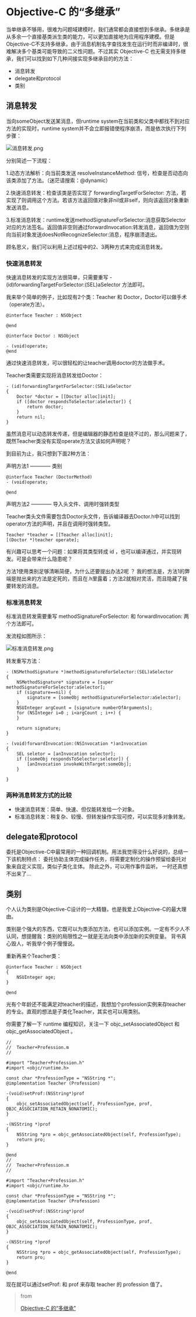 # Objective-C 的“多继承”

当单继承不够用，很难为问题域建模时，我们通常都会直接想到多继承。多继承是从多余一个直接基类派生类的能力，可以更加直接地为应用程序建模。但是Objective-C不支持多继承，由于消息机制名字查找发生在运行时而非编译时，很难解决多个基类可能导致的二义性问题。不过其实 Objective-C 也无需支持多继承，我们可以找到如下几种间接实现多继承目的的方法：

- 消息转发
- delegate和protocol
- 类别

## 消息转发

当向someObject发送某消息，但runtime system在当前类和父类中都找不到对应方法的实现时，runtime system并不会立即报错使程序崩溃，而是依次执行下列步骤：

![消息转发.png](消息转发.png)

分别简述一下流程：
    
1.动态方法解析：向当前类发送 resolveInstanceMethod: 信号，检查是否动态向该类添加了方法。（迷茫请搜索：@dynamic）

2.快速消息转发：检查该类是否实现了 forwardingTargetForSelector: 方法，若实现了则调用这个方法。若该方法返回值对象非nil或非self，则向该返回对象重新发送消息。

3.标准消息转发：runtime发送methodSignatureForSelector:消息获取Selector对应的方法签名。返回值非空则通过forwardInvocation:转发消息，返回值为空则向当前对象发送doesNotRecognizeSelector:消息，程序崩溃退出。

顾名思义，我们可以利用上述过程中的2、3两种方式来完成消息转发。

### 快速消息转发
快速消息转发的实现方法很简单，只需要重写 - (id)forwardingTargetForSelector:(SEL)aSelector  方法即可。

我来举个简单的例子，比如现有2个类：Teacher 和 Doctor，Doctor可以做手术（operate方法）。

```
@interface Teacher : NSObject   
   
@end   
 
@interface Doctor : NSObject   
   
- (void)operate;   
@end 
```

通过快速消息转发，可以很轻松的让teacher调用doctor的方法做手术。

Teacher类需要实现将消息转发给Doctor：

```
- (id)forwardingTargetForSelector:(SEL)aSelector   
{   
    Doctor *doctor = [[Doctor alloc]init];   
    if ([doctor respondsToSelector:aSelector]) {   
        return doctor;   
    }   
    return nil;   
}  
```

虽然消息可以动态转发传递，但是编辑器的静态检查是绕不过的，那么问题来了，既然Teacher类没有实现operate方法又该如何声明呢？

到目前为止，我只想到下面2种方法：

声明方法1 ———— 类别
```
@interface Teacher (DoctorMethod)   
- (void)operate;   
   
@end 
```

声明方法2 ———— 导入头文件、调用时强转类型

Teacher类头文件需要包含Doctor头文件，告诉编译器去Doctor.h中可以找到operator方法的声明，并且在调用时强转类型。
```
Teacher *teacher = [[Teacher alloc]init];   
[(Doctor *)teacher operate];  
```

有兴趣可以思考一个问题：如果将其类型转成 id ，也可以编译通过，并实现转发。可是会带来什么隐患呢？

方法1使用类别足够清晰简便，为什么还要提出办法2呢 ？ 我的想法是，方法1的弊端是抛出来的方法是定死的，而且在.h里露着；方法2就相对灵活，而且隐藏了我要转发的消息。


### 标准消息转发
标准消息转发需要重写 methodSignatureForSelector: 和 forwardInvocation: 两个方法即可。

发流程如图所示：
 
![标准消息转发.png](标准消息转发.png)

转发重写方法：

```
- (NSMethodSignature *)methodSignatureForSelector:(SEL)aSelector   
{   
    NSMethodSignature* signature = [super methodSignatureForSelector:aSelector];   
    if (signature==nil) {   
        signature = [someObj methodSignatureForSelector:aSelector];   
    }   
    NSUInteger argCount = [signature numberOfArguments];   
    for (NSInteger i=0 ; i<argCount ; i++) {   
    }   
       
    return signature;   
}   
   
- (void)forwardInvocation:(NSInvocation *)anInvocation   
{   
    SEL seletor = [anInvocation selector];   
    if ([someObj respondsToSelector:seletor]) {   
        [anInvocation invokeWithTarget:someObj];   
    }   
       
}   
```

### 两种消息转发方式的比较

- 快速消息转发：简单、快速、但仅能转发给一个对象。
- 标准消息转发：稍复杂、较慢、但转发操作实现可控，可以实现多对象转发。

## delegate和protocol

委托是Objective-C中最常用的一种回调机制。用法我觉得没什么好说的，总结一下该机制特点：
委托协助主体完成操作任务，将需要定制化的操作预留给委托对象来自定义实现，类似子类化主体。
除此之外，可以用作事件监听。
一时还真想不出来了…

## 类别
个人认为类别是Objective-C设计的一大精髓，也是我爱上Objective-C的最大理由。
 
类别是个强大的东西，它既可以为类添加方法，也可以添加实例。一定有不少人不认同，想提醒我：类别的局限性之一就是无法向类中添加新的实例变量。 背书真心毁人，听我举个例子慢慢说。
    
重新再来个Teacher类：
```
@interface Teacher : NSObject   
{   
    NSUInteger age;   
}   
   
@end 
```

光有个年龄还不能满足对teacher的描述，我想加个profession实例来存teacher的专业。直观的想法是子类化Teacher，其实也可以用类别。
 
你需要了解一下 runtime 编程知识，关注一下 objc_setAssociatedObject 和 objc_getAssociatedObject 。
```
//   
//  Teacher+Profession.m   
//     
   
#import "Teacher+Profession.h"   
#import <objc/runtime.h>   
   
const char *ProfessionType = "NSString *";   
@implementation Teacher (Profession)   
   
-(void)setProf:(NSString*)prof   
{   
    objc_setAssociatedObject(self, ProfessionType, prof, OBJC_ASSOCIATION_RETAIN_NONATOMIC);   
}   
   
-(NSString *)prof   
{   
    NSString *pro = objc_getAssociatedObject(self, ProfessionType);   
    return pro;   
}   
   
@end   
//   
//  Teacher+Profession.m   
//     
   
#import "Teacher+Profession.h"   
#import <objc/runtime.h>   
   
const char *ProfessionType = "NSString *";   
@implementation Teacher (Profession)   
   
-(void)setProf:(NSString*)prof   
{   
    objc_setAssociatedObject(self, ProfessionType, prof, OBJC_ASSOCIATION_RETAIN_NONATOMIC);   
}   
   
-(NSString *)prof   
{   
    NSString *pro = objc_getAssociatedObject(self, ProfessionType);   
    return pro;   
}   
   
@end   
```

现在就可以通过setProf: 和 prof 来存取 teacher 的 profession 值了。

> from
> 
> [Objective-C 的“多继承”](https://www.iteye.com/blog/justsee-2038152)

